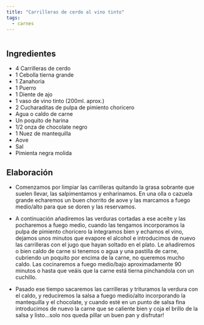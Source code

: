 ```yaml
---
title: "Carrilleras de cerdo al vino tinto"
tags:
  - carnes
---
```


<img src="{{ site.url }}{{ site.baseurl }}/assets/images/carrilleras.jpeg" alt="">

## Ingredientes

- 4 Carrilleras de cerdo
- 1 Cebolla tierna grande
- 1 Zanahoria
- 1 Puerro
- 1 Diente de ajo
- 1 vaso de vino tinto (200ml. aprox.)
- 2 Cucharaditas de pulpa de pimiento choricero
- Agua o caldo de carne
- Un poquito de harina
- 1/2 onza de chocolate negro
- 1 Nuez de mantequilla
- Aove
- Sal
- Pimienta negra molida

## Elaboración 

- Comenzamos por limpiar las carrilleras quitando la grasa sobrante que suelen llevar, las salpimentamos y enharinamos. En una olla o cazuela grande echaremos un buen chorrito de aove y las marcamos a fuego medio/alto para que se doren y las reservamos.

- A continuación añadiremos las verduras cortadas a ese aceite y las pocharemos a fuego medio, cuando las tengamos incorporamos la pulpa de pimiento choricero la integramos bien y echamos el vino, dejamos unos minutos que evapore el alcohol e introducimos de nuevo las carrilleras con el jugo que hayan soltado en el plato. Le añadiremos o bien caldo de carne si tenemos o agua y una pastilla de carne, cubriendo un poquito por encima de la carne, no queremos mucho caldo. Las cocinaremos a fuego medio/bajo aproximadamente 90 minutos o hasta que veáis que la carne está tierna pinchandola con un cuchillo.

- Pasado ese tiempo sacaremos las carrilleras y trituramos la verdura con el caldo, y reduciremos la salsa a fuego medio/alto incorporando la mantequilla y el chocolate, y cuando esté en un punto de salsa fina introducimos de nuevo la carne que se caliente bien y coja el brillo de la salsa y listo...solo nos queda pillar un buen pan y disfrutar!
